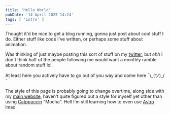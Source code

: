 ```yaml
---
title: 'Hello World'
pubDate: '14 April 2025 14:24'
tags: [ 'intro' ]
---
```


Thought it'd be nice to get a blog running, gonna just post about cool stuff I do.
Either stuff like code I've written, or perhaps some stuff about animation.

<div class='gap'/>

Was thinking of just maybe posting this sort of stuff on my [twitter](https://twitter.com/invisyarcticfox),
but *ehh* I don't think half of the people following me would want a monthly ramble about random stuff lol.

At least here you actively have to go out of you way and come here ¯\\\_(ツ)_/¯

<div class='gap'/>

The style of this page is probably going to change overtime, along side with my [main website](https://invisyarcticfox.uk),
haven't quite figured out a style for myself yet other than using [Catppuccin](https://catppuccin.com) "Mocha".
Hell I'm still learning how to even use [Astro](https://astro.build) lmao